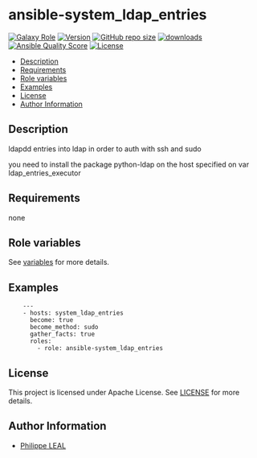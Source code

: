 # ansible-system_ldap_entries

[![Galaxy Role](https://img.shields.io/badge/galaxy-system_ldap_entries-purple?style=flat)](https://galaxy.ansible.com/lotusnoir/system_ldap_entries)
[![Version](https://img.shields.io/github/release/lotusnoir/ansible-system_ldap_entries.svg)](https://github.com/lotusnoir/ansible-system_ldap_entries/releases/latest)
[![GitHub repo size](https://img.shields.io/github/repo-size/lotusnoir/ansible-system_ldap_entries?color=orange&style=flat)](https://galaxy.ansible.com/lotusnoir/system_ldap_entries)
[![downloads](https://img.shields.io/ansible/role/d/61813)](https://galaxy.ansible.com/lotusnoir/system_ldap_entries)
[![Ansible Quality Score](https://img.shields.io/ansible/quality/61813)](https://galaxy.ansible.com/lotusnoir/system_ldap_entries)
[![License](https://img.shields.io/badge/license-Apache--2.0-brightgreen?style=flat)](https://opensource.org/licenses/Apache-2.0)

<!-- START doctoc generated TOC please keep comment here to allow auto update -->
<!-- DON'T EDIT THIS SECTION, INSTEAD RE-RUN doctoc TO UPDATE -->

- [Description](#description)
- [Requirements](#requirements)
- [Role variables](#role-variables)
- [Examples](#examples)
- [License](#license)
- [Author Information](#author-information)

<!-- END doctoc generated TOC please keep comment here to allow auto update -->

## Description

ldapdd entries into ldap in order to auth with ssh and sudo

you need to install the package python-ldap on the host specified on var ldap_entries_executor

## Requirements

none

## Role variables

See [variables](/defaults/main.yml) for more details.

## Examples

        ---
        - hosts: system_ldap_entries
          become: true
          become_method: sudo
          gather_facts: true
          roles:
            - role: ansible-system_ldap_entries

## License

This project is licensed under Apache License. See [LICENSE](/LICENSE) for more details.

## Author Information

- [Philippe LEAL](https://github.com/lotusnoir)
